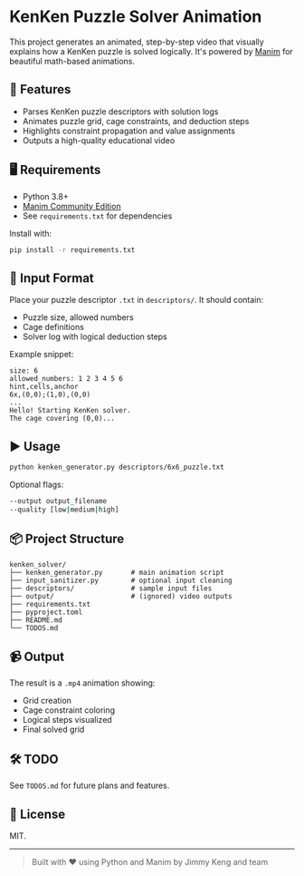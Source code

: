 # KenKen Puzzle Solver Animation

This project generates an animated, step-by-step video that visually explains how a KenKen puzzle is solved logically. It's powered by [Manim](https://docs.manim.community/) for beautiful math-based animations.

## 📂 Features

- Parses KenKen puzzle descriptors with solution logs
- Animates puzzle grid, cage constraints, and deduction steps
- Highlights constraint propagation and value assignments
- Outputs a high-quality educational video

## 🖥️ Requirements

- Python 3.8+
- [Manim Community Edition](https://docs.manim.community/)
- See `requirements.txt` for dependencies

Install with:

```bash
pip install -r requirements.txt
````

## 📄 Input Format

Place your puzzle descriptor `.txt` in `descriptors/`. It should contain:

* Puzzle size, allowed numbers
* Cage definitions
* Solver log with logical deduction steps

Example snippet:

```
size: 6
allowed_numbers: 1 2 3 4 5 6
hint,cells,anchor
6x,(0,0);(1,0),(0,0)
...
Hello! Starting KenKen solver.
The cage covering (0,0)... 
```

## ▶️ Usage

```bash
python kenken_generator.py descriptors/6x6_puzzle.txt
```

Optional flags:

```bash
--output output_filename
--quality [low|medium|high]
```

## 📦 Project Structure

```
kenken_solver/
├── kenken_generator.py       # main animation script
├── input_sanitizer.py        # optional input cleaning
├── descriptors/              # sample input files
├── output/                   # (ignored) video outputs
├── requirements.txt
├── pyproject.toml
├── README.md
└── TODOS.md
```

## 📹 Output

The result is a `.mp4` animation showing:

* Grid creation
* Cage constraint coloring
* Logical steps visualized
* Final solved grid

## 🛠️ TODO

See `TODOS.md` for future plans and features.

## 📝 License

MIT.

---

> Built with ❤️ using Python and Manim by Jimmy Keng and team

